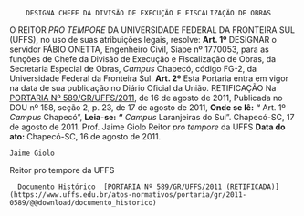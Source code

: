         DESIGNA CHEFE DA DIVISÃO DE EXECUÇÃO E FISCALIZAÇÃO DE OBRAS  

 O REITOR *PRO TEMPORE*  DA UNIVERSIDADE FEDERAL DA FRONTEIRA SUL (UFFS), no uso de suas atribuições legais, resolve:   **Art. 1º**  DESIGNAR o servidor FÁBIO ONETTA, Engenheiro Civil, Siape nº 1770053, para as funções de Chefe da Divisão de Execução e Fiscalização de Obras, da Secretaria Especial de Obras, *Campus*  Chapecó, código FG-2, da Universidade Federal da Fronteira Sul.   **Art. 2º**  Esta Portaria entra em vigor na data de sua publicação no Diário Oficial da União.   RETIFICAÇÃO   Na [PORTARIA Nº 589/GR/UFFS/2011](https://www.uffs.edu.br/atos-normativos/portaria/gr/2011-0589), de 16 de agosto de 2011, Publicada no DOU nº 158, seção 2, p. 23, de 17 de agosto de 2011,   **Onde se lê:** **“** Art. 1º *Campus*  Chapecó”,   **Leia-se:** **“** *Campus*  Laranjeiras do Sul”.   Chapecó-SC, 17 de agosto de 2011.   Prof. Jaime Giolo Reitor *pro tempore*  da UFFS      **Data do ato:** Chapecó-SC, 16 de agosto de 2011.   
 

    Jaime Giolo   
 Reitor pro tempore da UFFS 

      Documento Histórico  [PORTARIA Nº 589/GR/UFFS/2011 (RETIFICADA)](https://www.uffs.edu.br/atos-normativos/portaria/gr/2011-0589/@@download/documento_historico)     
      